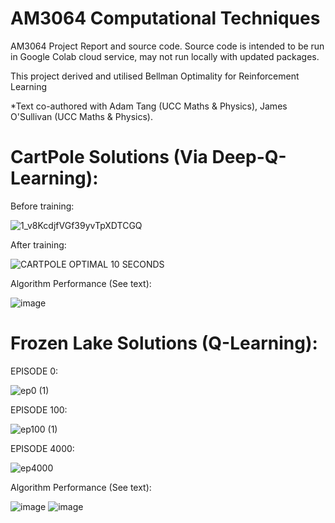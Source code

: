 # AM3064 Computational Techniques
AM3064 Project Report and source code. Source code is intended to be run in Google Colab cloud service, may not run locally with updated packages.

This project derived and utilised Bellman Optimality for Reinforcement Learning

*Text co-authored with Adam Tang (UCC Maths & Physics), James O'Sullivan (UCC Maths & Physics).

# CartPole Solutions (Via Deep-Q-Learning):

Before training:

![1_v8KcdjfVGf39yvTpXDTCGQ](https://github.com/jmccw/reinforcement_learning/assets/72471173/93a67106-3f97-45bf-9b98-e191f90aa6d9)

After training:

![CARTPOLE OPTIMAL 10 SECONDS](https://github.com/jmccw/reinforcement_learning/assets/72471173/0d3f1dd1-50d5-440e-9d59-de8adef2c40a)

Algorithm Performance (See text):

![image](https://github.com/jmccw/reinforcement_learning/assets/72471173/2274eac4-d886-498d-a834-cf593d59370a)

# Frozen Lake Solutions (Q-Learning):

EPISODE 0:

![ep0 (1)](https://github.com/jmccw/reinforcement_learning/assets/72471173/d5fa3ce7-789d-4c47-a544-402933b23111)

EPISODE 100:

![ep100 (1)](https://github.com/jmccw/reinforcement_learning/assets/72471173/8d198ced-c467-44ad-a715-a15035e9fc48)

EPISODE 4000:

![ep4000](https://github.com/jmccw/reinforcement_learning/assets/72471173/0ee1d564-27fe-4d8f-9918-625c8a266e75)

Algorithm Performance (See text):

![image](https://github.com/jmccw/reinforcement_learning/assets/72471173/cdf6033d-f419-44f6-a890-af528b5661fa)
![image](https://github.com/jmccw/reinforcement_learning/assets/72471173/ee97179d-b86e-4ebb-8d52-8669e1cda4c1)


